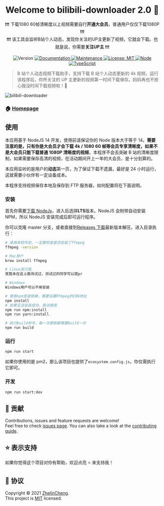 <h1 align="center">Welcome to bilibili-downloader 2.0 👋</h1>

<p align="center">
❗❗❗ 下载1080 60帧清晰度以上视频需要自行<b>开通大会员</b>，普通用户仅仅下载1080P ❗❗❗ <br />
❗❗❗ 该工具会监听B站个人动态，发现你关注的UP主更新了视频，它就会下载。也就是说，你需要<b>关注UP主</b> ❗❗❗
</p>

<p align="center">
  <img alt="Version" src="https://img.shields.io/github/package-json/v/ZhelinCheng/bilibili-downloader.svg" />
  <a href="https://github.com/ZhelinCheng/bilibili-downloader#readme" target="_blank">
    <img alt="Documentation" src="https://img.shields.io/badge/documentation-yes-brightgreen.svg" />
  </a>
  <a href="https://github.com/ZhelinCheng/bilibili-downloader/graphs/commit-activity" target="_blank">
    <img alt="Maintenance" src="https://img.shields.io/badge/Maintained%3F-yes-green.svg" />
  </a>
  <a href="https://github.com/ZhelinCheng/bilibili-downloader/blob/master/LICENSE" target="_blank">
    <img alt="License: MIT" src="https://img.shields.io/github/license/ZhelinCheng/bilibili-downloader" />
  </a>
  <a href="https://nodejs.org/en/" target="_blank">
    <img alt="Node" src="https://img.shields.io/badge/Node.js-%3E%3D12.0-green.svg" />
  </a>
  <a href="https://www.typescriptlang.org/" target="_blank">
    <img alt="TypeScript" src="https://img.shields.io/badge/TypeScript-%3E%3D3.0-green.svg" />
  </a>
</p>

> B 站个人动态视频下载助手，支持下载 B 站个人动态更新的 4k 视频，运行该程序后，你所关注的 UP 主更新的视频第一时间下载保存。妈妈再也不担心我没时间下载视频啦！🎉

![bilibili-downloader](https://store.zhelin.me/static/2022/1667572817_localhost_6123_.png)

### 🏠 [Homepage](https://github.com/ZhelinCheng/bilibili-downloader#readme)

## 使用

本应用基于 NodeJS 14 开发，使用前请保证你的 Node 版本大于等于 14。**需要注意的是，只有你是大会员才会下载 4k / 1080 60 帧等会员专享清晰度，如果不是大会员只能下载普通 1080P 清晰度的视频**，本程序不会去突破 B 站的清晰度限制，如果需要保存高清的视频，在活动期间开上一年的大会员，是十分划算的。

本应用监听的是用户的**动态**第一页，为了保证下载不遗漏，最好是 24 小时运行，这就需要小伙伴有一定设备成本。

本程序支持视频保存本地及保存到 FTP 服务器，如何配置将在下面说明。

### 安装

首先你需要[下载 NodeJs](https://nodejs.org/en/)，进入后选择**LTS**版本。NodeJS 会附带自动安装 NPM，所以 NodeJS 安装完成后即可运行程序。

你可以克隆 master 分支，或者直接到[Releases 下载](https://github.com/ZhelinCheng/bilibili-downloader/releases)最新版本解压，进入目录执行：

```sh
# 使用本软件前，一定要检查是否安装了ffmpeg
ffmpeg -version

# Mac用户
brew install ffmpeg

# Linux发行版
我暂未在这上面测试过，测试过的同学可以提pr

# Windows
Windows用户可以不用安装
```

```sh
# 使用npm安装依赖，需要设置FFmpeg的CDN地址
npm install
# 如果无法安装成功，尝试使用
npm run npm:install
npm run yarn:install

# 执行build命令，每一次更新都需要build一次
npm run build
```

### 运行

```sh
npm run start
```

如果你使用的是 pm2，那么该项目也提供了`ecosystem.config.js`，你仅需执行它即可。

### 开发

```sh
npm run start:dev
```

## 🤝 贡献

Contributions, issues and feature requests are welcome!<br />Feel free to check [issues page](https://github.com/ZhelinCheng/bilibili-downloader/issues). You can also take a look at the [contributing guide](https://github.com/ZhelinCheng/bilibili-downloader/blob/master/CONTRIBUTING.md).

## ⭐️ 表示支持

如果你觉得这个项目对你有帮助，欢迎点亮 ⭐️ 来支持我！

## 📝 协议

Copyright © 2021 [ZhelinCheng](https://github.com/ZhelinCheng).<br />
This project is [MIT](https://github.com/ZhelinCheng/bilibili-downloader/blob/master/LICENSE) licensed.
